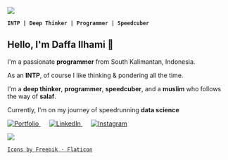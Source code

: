 ![](https://user-images.githubusercontent.com/73097560/115834477-dbab4500-a447-11eb-908a-139a6edaec5c.gif)

 **```INTP | Deep Thinker | Programmer | Speedcuber```**

## Hello, I'm **Daffa Ilhami** 👋

I'm a passionate **programmer** from South Kalimantan, Indonesia.

As an **INTP**, of course I like thinking & pondering all the time.

I'm a **deep thinker**, **programmer**, **speedcuber**, and a **muslim** who follows the way of **salaf**.

Currently, I'm on my journey of speedrunning **data science**

<a href="https://mdaffailhami.github.io">
  <picture>
   <source media="(prefers-color-scheme: light)" srcset="https://github.com/user-attachments/assets/c4e67f6f-fd73-42fe-bdfc-2edf3bedc7af">
   <img alt="Portfolio" src="https://github.com/user-attachments/assets/5aef8e08-bcc0-436e-a457-928c56704cdb">
  </picture>
</a> &nbsp;&nbsp;&nbsp;&nbsp;

<a href="https://linkedin.com/in/mdaffailhami">
  <picture>
   <source media="(prefers-color-scheme: light)" srcset="https://github.com/user-attachments/assets/7db4df3a-cf87-43a3-86dc-e28d721473d0">
   <img alt="LinkedIn" src="https://github.com/user-attachments/assets/aae201fd-6c88-4177-a1d3-b2c0245b41d3">
  </picture>
</a> &nbsp;&nbsp;&nbsp;&nbsp;

<a href="https://instagram.com/m.daffailhami">
  <picture>
   <source media="(prefers-color-scheme: light)" srcset="https://github.com/user-attachments/assets/dba875f6-a9e3-4ec1-8352-cd7fbf6a2dba">
   <img alt="Instagram" src="https://github.com/user-attachments/assets/537ffd05-7137-439f-b753-2052962b5c01">
  </picture>
</a>

![](https://user-images.githubusercontent.com/73097560/115834477-dbab4500-a447-11eb-908a-139a6edaec5c.gif)

<a href="https://flaticon.com/authors/freepik" title="icons">```Icons by Freepik - Flaticon```</a>
